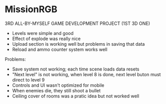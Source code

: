 # MissionRGB
3RD ALL-BY-MYSELF GAME DEVELOPMENT PROJECT (1ST 3D ONE)


+ Levels were simple and good
+ Effect of explode was really nice
+ Upload section is working well but problems in saving that data
+ Reload and ammo counter system works well


Problems:
- Save system not working; each time scene loads data resets
- "Next level" is not working, when level 8 is done, next level buton must direct to level 9
- Controls and UI wasn't optimized for mobile
- When enemies die, they still shoot a bullet
- Ceiling cover of rooms was a pratic idea but not worked well
